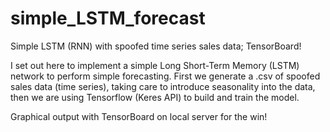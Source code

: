 # simple_LSTM_forecast
Simple LSTM (RNN) with spoofed time series sales data; TensorBoard!

I set out here to implement a simple Long Short-Term Memory (LSTM) network to perform simple forecasting. First we generate a .csv of spoofed sales data (time series), taking care to introduce seasonality into the data, then we are using Tensorflow (Keres API) to build and train the model. 

Graphical output with TensorBoard on local server for the win!
